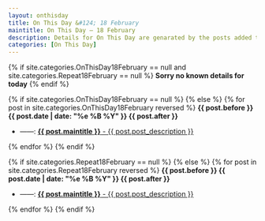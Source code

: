 ```yaml
---
layout: onthisday
title: On This Day &#124; 18 February
maintitle: On This Day — 18 February
description: Details for On This Day are genarated by the posts added to the website so the content is subject to changes/updates over time.
categories: [On This Day]
---
```


{% if site.categories.OnThisDay18February == null and site.categories.Repeat18February == null %}
<strong>Sorry no known details for today</strong>
{% endif %}

{% if site.categories.OnThisDay18February == null %}
{% else %}
{% for post in site.categories.OnThisDay18February reversed %}
<strong>{{ post.before }} {{ post.date | date: "%e %B %Y" }} {{ post.after }}</strong>
<ul>
<li> ——: <a href="{{ post.url }}"><strong>{{ post.maintitle }}</strong> - {{ post.post_description }}</a></li>
</ul>
{% endfor %}
{% endif %}

{% if site.categories.Repeat18February == null %}
{% else %}
{% for post in site.categories.Repeat18February reversed %}
<strong>{{ post.before }} {{ post.date | date: "%e %B %Y" }} {{ post.after }}</strong>
<ul>
<li> ——: <a href="{{ post.url }}"><strong>{{ post.maintitle }}</strong> - {{ post.post_description }}</a></li>
</ul>
{% endfor %}
{% endif %}
